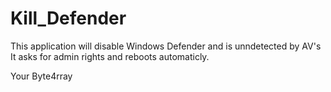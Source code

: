 # Kill_Defender

This application will disable Windows Defender and is unndetected by AV's
It asks for admin rights and reboots automaticly.


Your Byte4rray
